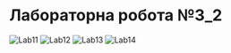 # Лабораторна робота №3_2

![Lab11](/assets/example1.png)
![Lab12](/assets/example2.png)
![Lab13](/assets/example3.png)
![Lab14](/assets/example4.png)